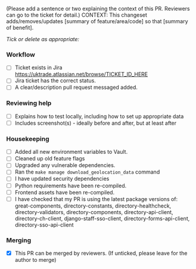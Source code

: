 (Please add a sentence or two explaining the context of this PR. Reviewers can go to the ticket for detail.)
CONTEXT: This changeset adds/removes/updates [summary of feature/area/code] so that [summary of benefit].

_Tick or delete as appropriate:_

### Workflow

- [ ] Ticket exists in Jira https://uktrade.atlassian.net/browse/TICKET_ID_HERE
- [ ] Jira ticket has the correct status.
- [ ] A clear/description pull request messaged added.

### Reviewing help

- [ ] Explains how to test locally, including how to set up appropriate data
- [ ] Includes screenshot(s) - ideally before and after, but at least after

### Housekeeping

- [ ] Added all new environment variables to Vault.
- [ ] Cleaned up old feature flags
- [ ] Upgraded any vulnerable dependencies.
- [ ] Ran the `make manage download_geolocation_data` command
- [ ] I have updated security dependencies
- [ ] Python requirements have been re-compiled.
- [ ] Frontend assets have been re-compiled.
- [ ] I have checked that my PR is using the latest package versions of: great-components, directory-constants, directory-healthcheck, directory-validators, directory-components, directory-api-client, directory-ch-client, django-staff-sso-client, directory-forms-api-client, directory-sso-api-client

### Merging

- [x] This PR can be merged by reviewers. (If unticked, please leave for the author to merge)
